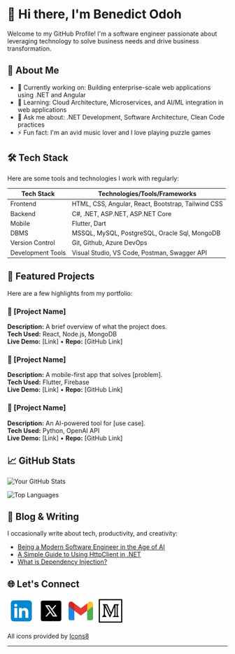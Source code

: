 # 👋 Hi there, I'm Benedict Odoh

Welcome to my GitHub Profile! I'm a software engineer passionate about leveraging technology to solve business needs and drive business transformation.

## 🚀 About Me

- 🔭 Currently working on: Building enterprise-scale web applications using .NET and Angular
- 🌱 Learning: Cloud Architecture, Microservices, and AI/ML integration in web applications
- 💬 Ask me about: .NET Development, Software Architecture, Clean Code practices
- ⚡ Fun fact: I'm an avid music lover and I love playing puzzle games

## 🛠️ Tech Stack

Here are some tools and technologies I work with regularly:

| Tech Stack | Technologies/Tools/Frameworks
|----------|------------|
| Frontend | HTML, CSS, Angular, React, Bootstrap, Tailwind CSS|
| Backend | C#, .NET, ASP.NET, ASP.NET Core |
| Mobile | Flutter, Dart |
| DBMS | MSSQL, MySQL, PostgreSQL, Oracle Sql, MongoDB |
| Version Control | Git, Github, Azure DevOps |
| Development Tools | Visual Studio, VS Code, Postman, Swagger API |

## 📂 Featured Projects

Here are a few highlights from my portfolio:

### 🔧 [Project Name]
**Description:** A brief overview of what the project does.  
**Tech Used:** React, Node.js, MongoDB  
**Live Demo:** [Link] • **Repo:** [GitHub Link]

### 📱 [Project Name]
**Description:** A mobile-first app that solves [problem].  
**Tech Used:** Flutter, Firebase  
**Live Demo:** [Link] • **Repo:** [GitHub Link]

### 🧠 [Project Name]
**Description:** An AI-powered tool for [use case].  
**Tech Used:** Python, OpenAI API  
**Live Demo:** [Link] • **Repo:** [GitHub Link]

## 📈 GitHub Stats

![Your GitHub Stats](https://github-readme-stats.vercel.app/api?username=benedict-ik&show_icons=true&theme=radical)

![Top Languages](https://github-readme-stats.vercel.app/api/top-langs/?username=benedict-ik&layout=compact&theme=radical)

## 📝 Blog & Writing

I occasionally write about tech, productivity, and creativity:

- [Being a Modern Software Engineer in the Age of AI](https://benedictodoh.medium.com/being-a-modern-software-engineer-in-the-age-of-ai-a3392d66c6c9)
- [A Simple Guide to Using HttpClient in .NET](https://benedictodoh.medium.com/a-simple-guide-to-using-httpclient-in-net-ecce8d30c608)
- [What is Dependency Injection?](https://benedictodoh.medium.com/what-is-dependency-injection-3044d3a43322)

## 🌐 Let's Connect

[![LinkedIn Icon](assets/icons/LinkedIn.png)](https://www.linkedin.com/in/benedict-odoh)
[![Twitter Icon](assets/icons/Twitter.png)](https://x.com/realBenedictIk)
[![Email Icon](assets/icons/Gmail.png)](mailto:benedict.ik98@gmail.com)
[![Medium Icon](assets/icons/Medium.png)](https://benedictodoh.medium.com/)

<p>All icons provided by <a href="https://icons8.com" target="_blank" rel="noopener noreferrer">Icons8</a></p>

---


